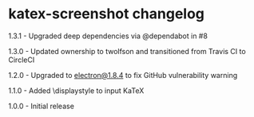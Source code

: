 # katex-screenshot changelog
1.3.1 - Upgraded deep dependencies via @dependabot in #8

1.3.0 - Updated ownership to twolfson and transitioned from Travis CI to CircleCI

1.2.0 - Upgraded to electron@1.8.4 to fix GitHub vulnerability warning

1.1.0 - Added \displaystyle to input KaTeX

1.0.0 - Initial release
